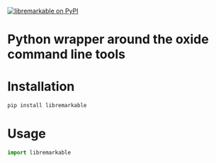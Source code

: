[![libremarkable on PyPI](https://img.shields.io/pypi/v/libremarkable)](https://pypi.org/project/libremarkable)

Python wrapper around the oxide command line tools
==================================================

Installation
============

```bash
pip install libremarkable
```

Usage
=====

```python
import libremarkable
```
